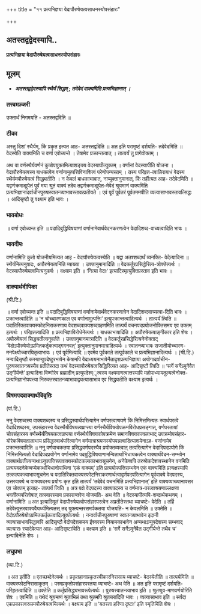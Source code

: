 +++
title = "११ प्रत्यभिज्ञया वेदापौरुषेयत्वसाधनस्योपसंहारः"

+++


## अतस्तद्वद्वेदस्यापि..

**प्रत्यभिज्ञया वेदापौरुषेयत्वसाधनस्योपसंहारः**

## **मूलम्** 

- ***अतस्तद्वद्वेदस्यापि स्थैर्यं सिद्धम् ; तदेवेदं वाक्यमिति प्रत्यभिज्ञानात् ।***

### **तत्त्वमञ्जरी**

उक्तार्थं निगमयति - अतस्तद्वदिति ॥

### **टीका** 

अस्तु दिशां स्थैर्यम्, किं प्रकृत इत्यत आह- अतस्तद्वदिति ॥ अत इति परामृष्टं दर्शयति- तदेवेदमिति ॥ वेदस्येति वाक्यमिति च वर्णा एवोच्यन्ते । तेषामेव प्रक्रान्तत्वात् । तात्पर्यं तु प्रागेवोक्तम् ।

अथ वा वर्णस्थैर्यवर्णनं कुत्रोपयुक्तमित्याशङ्क्य वेदस्यापीत्युक्तम् । वर्णानां वेदस्यापीति योजना । वेदापौरुषेयत्वस्य बाधकत्वेन वर्णानामुत्पत्तिविनाशित्वं परेणोपन्यस्तम् । तस्य परिहृत-त्वान्निराबाधं वेदस्य स्थैर्यमपौरुषेयत्वं सिद्ध्यतीति । न केवलं बाधकाभावात्, नाप्युक्तानुमानात्, किं तर्हीत्यत आह- तदेवेदमिति ॥ यद्वर्णक्रमाद्युपेतं पूर्वं मया श्रुतं वाक्यं तदेव तद्वर्णक्रमाद्युपेत-मेवेदं श्रूयमाणं वाक्यमिति प्रत्यभिज्ञानादर्वाचीनपुरुषस्वातन्त्र्याभावस्तावत्प्रतीयते । एवं पूर्वं पूर्वतरं पूर्वतममपीति व्यत्यासाभावस्तावत्सिद्धः । आदिसृष्टौ तु वक्ष्याम इति भावः ।

### **भावबोधः** 

॥ वर्णा एवोच्यन्त इति ॥ पदादिबुद्धिविषयाणां वर्णानामेवार्थवेदनकरणत्वेन वेदादिशब्द-वाच्यत्वादिति भावः ।

### **भावदीपः** 

वर्णानामिति कुतो योजनीयमित्यत आह - वेदापौरुषेयत्वस्येति ॥ यद्वा अतश्शब्दार्थं व्यनक्ति- वेदेत्यादिना ॥ स्थैर्यमित्यनुवादः, अपौरुषेयत्वमिति व्याख्या । उक्तानुमानादिति ॥ वेदकर्तुरप्रसिद्धेरित्य-त्रोक्तेत्यर्थः । वेदस्यापौरुषेयत्वमित्यनुकर्षः । वक्ष्याम इति ॥ ‘नित्या वेदाः’ इत्यादिस्मृत्युक्तिप्रस्ताव इति भावः ।

### **वाक्यार्थदीपिका**

(श्री.टि.)

॥ वर्णा एवोच्यन्त इति ॥ पदादिबुद्धिविषयाणां वर्णानामेवार्थवेदनकरणत्वेन वेदादिशब्दवाच्यत्वा-दिति भावः । प्रक्रान्तत्वादिति ॥ ‘न चोच्चारणकाल एव वर्णानामुत्पत्तिः’ इत्युपक्रान्तत्वादित्यर्थः । तात्पर्यं त्विति ॥ पदातिरिक्तवाक्यस्फोटनिराकरणाय वेदशब्दवाक्यशब्दग्रहणमिति तात्पर्यं वचनपदप्रयोजनोक्तिसमय एव उक्तम् इत्यर्थः । परिहृतत्वादिति ॥ प्रत्यभिज्ञाविरोधेनेत्यर्थः । बाधकाभावादिति ॥ अपौरुषेयत्वाङ्गीकार इति शेषः । अपौरुषेयत्वं सिद्ध्यतीत्यनुवर्तते । उक्तानुमानमात्रादिति ॥ वेदकर्तुरप्रसिद्धेरित्यनेनोक्ताद् ‘वेदोऽपौरुषेयोऽप्रमितकर्तृकत्वाद्गगनवत्’ इत्युक्तानुमानमात्रादित्यर्थः । स्वातन्त्र्याभावः सजातीयोच्चारण-मनपेक्ष्योच्चारयितृत्वाभावः । एवं पूर्वमित्यादि ॥ एवमेव पूर्वकाले तत्पूर्वकाले च प्रत्यभिज्ञानादित्यर्थः । (श्री.टि.) नन्वादिसृष्टौ कस्याप्युपदेष्टुरभावेन केषामपि वेदाध्ययनाभावेनैतादृशप्रत्यभिज्ञाया अयोगादर्वाचीन-पुरुषस्वातन्त्र्यस्यैव प्रतीतेस्तदा कथं वेदस्यापौरुषेयत्वसिद्धिरित्यत आह- आदिसृष्टौ त्विति ॥ ‘सर्गे सर्गेऽमुनैवैत उद्गीर्यन्ते’ इत्यादिना विष्णोरेव ब्रह्मादीन् प्रत्युपदेश्व्ृत्वस्य वक्ष्यमाणत्वात्तस्यापि महोपाध्यायतुल्यत्वेनोक्त-प्रत्यभिज्ञानोपपत्त्या निरुक्तस्वातन्त्र्याभावाद्व्यत्यासाभाव एव सिद्ध्यतीति वक्ष्याम इत्यर्थः ।

### **विषमपदवाक्यार्थविवृतिः**

(पां.टि.)

ननु वेदशब्दस्य वाक्यशब्दस्य च प्रसिद्धस्वार्थपरित्यागेन वर्णपरत्वाश्रयणे किं निमित्तमित्यतः स्वार्थपरत्वे वेदादिशब्दस्य, उपसंहारस्य वेदस्थैर्यविषयत्वप्राप्त्या वर्णस्थैर्यविषयोपक्रमविरोधप्रसङ्गात्, वर्णपरतायां चोपसंहारस्य वर्णस्थैर्यविषयकत्वप्राप्त्या वर्णस्थैर्यविषयकोपक्रमेण समानविषयकत्वलाभाद् उपक्रमोपसंहार-योरेकविषयतालाभाय प्रसिद्धस्वार्थपरित्यागेन वर्णमात्राश्रयणस्योपपन्नत्वादित्याशयेनाऽह- वर्णानामेव प्रक्रान्तत्वादिति ॥ ननु वर्णवाचकतया प्रसिद्धवर्णपदस्यैव प्रयोक्तव्यत्वात् तत्परित्यागेन वेदादिपदप्रयोगे किं निमित्तमित्यतो वेदादिपदप्रयोगेण वर्णानामेव पदबुद्धिविषयाणामन्वितार्थाभिधायकत्वेन वाक्यार्थवेदन-सम्भवेन वाक्यार्थप्रतीत्यन्यथाऽनुपपत्तिरूपवाक्यस्फोटकल्पकाभावसूचनेन, अनेकेष्वपि तरुष्वेकदेशावस्थानेन वनमिति प्रत्ययवदनेकेष्वप्येकार्थाभिधानोपाधिना ‘एकं वाक्यम्’ इति प्रत्ययोपपत्तिसम्भवेन एकं वाक्यमिति प्रत्यक्षस्यापि तत्कल्पकत्वाभावसूचनेन च पदातिरिक्तवाक्यस्फोटनिराकरणार्थत्वाद्वर्णपदपरित्यागेन पूर्ववाक्ये वेदपदस्य, उत्तरवाक्ये च वाक्यपदस्य प्रयोगः कृत इति तात्पर्यं ‘तदेवेदं वचनमिति प्रत्यभिज्ञानात्’ इति वाक्यव्याख्यानावसर एव चोक्तम् इत्याह- तात्पर्यं त्विति ॥ अत्र पक्षे वेदपदस्य वाक्यपदस्य च वर्णमात्र-परत्वाश्रयणाल्लक्षणा भवतीत्यपरितोषात् तत्स्वारस्याय प्रकारान्तरेण योजयति- अथ वेति ॥ वेदस्यापीत्यपि-शब्दार्थकथनम् । वर्णानामिति ॥ अत इत्यादिमूलं वेदापौरुषेयत्वोपसंहारपरत्वेन अप्रतीतेस्तथा व्याचष्टे- वेदेति ॥ तर्हि तदेवेत्युत्तरवाक्यवैयर्थ्यमित्यतस् तद् युक्त्यन्तरसमर्पकतया योजयति- न केवलमिति ॥ उक्तेति ॥ वेदोऽपौरुषेयोऽप्रमितकर्तृकत्वादित्युक्तेत्यर्थः । नन्वर्वाचीनपुरुषाणां स्वातन्त्र्याभावेन इदानी व्यत्यासाभावसिद्धावपि आदिसृष्टौ वेदोपदेशकस्य ईश्वरस्य नियामकाभावेन अन्यथाऽप्युपदेशस्य सम्भवाद् व्यत्यासः स्यादेवेत्यत आह- आदिसृष्टाविति ॥ वक्ष्याम इति ॥ ‘सर्गे सर्गेऽमुनैवैत उद्गीर्यन्ते तथैव च’ इत्यादिनेति शेषः ।

### **लघुप्रभा**

(व्या.टि.)

॥ अत इतीति ॥ एतच्छब्देनेत्यर्थः । प्रकृतहानाप्रकृतस्वीकारनिरासाय व्याचष्टे- वेदस्येतीति ॥ तात्पर्यमिति ॥ वाक्यस्फोटनिरासाकूतम् । परमप्रकृतोपसंहारपरतया व्याचष्टे- अथ वेति ॥ अत इति परामृष्टं दर्शयति- परिहृतत्वादिति ॥ उक्तेति ॥ कर्तृप्रसिद्ध्यभावरूपेत्यर्थः । पुरुषस्वातन्त्र्याभाव इति ॥ श्रुतश्रूय-माणवर्णयोरिति शेषः । एवमिति ॥ यथेदं श्रूयमाणं श्रुताभिन्नं तथा श्रुतमपि श्रुतचरादिति भावः । व्यत्यासाभाव इति ॥ सर्वदा एकप्रकारत्वरूपमपौरुषेयत्वमित्यर्थः । वक्ष्याम इति ॥ ‘यतस्ता हरिणा दृष्टाः’ इति स्मृतिमिति शेषः ।

